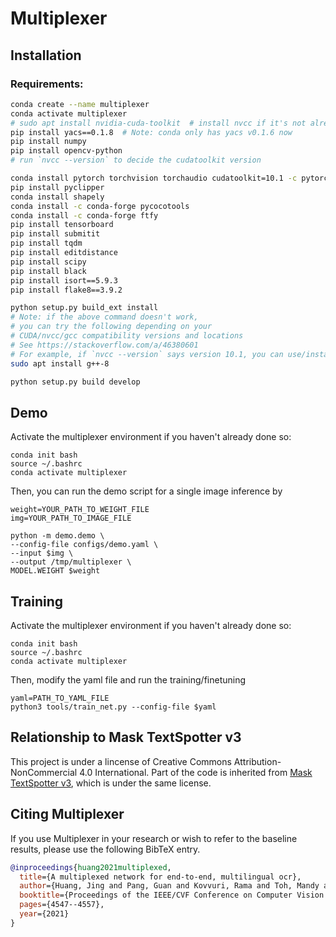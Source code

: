 # Multiplexer

## Installation

### Requirements:

```bash
conda create --name multiplexer
conda activate multiplexer
# sudo apt install nvidia-cuda-toolkit  # install nvcc if it's not already there
pip install yacs==0.1.8  # Note: conda only has yacs v0.1.6 now
pip install numpy
pip install opencv-python
# run `nvcc --version` to decide the cudatoolkit version

conda install pytorch torchvision torchaudio cudatoolkit=10.1 -c pytorch
pip install pyclipper
conda install shapely
conda install -c conda-forge pycocotools
conda install -c conda-forge ftfy
pip install tensorboard
pip install submitit
pip install tqdm
pip install editdistance
pip install scipy
pip install black
pip install isort==5.9.3
pip install flake8==3.9.2

python setup.py build_ext install
# Note: if the above command doesn't work,
# you can try the following depending on your 
# CUDA/nvcc/gcc compatibility versions and locations
# See https://stackoverflow.com/a/46380601
# For example, if `nvcc --version` says version 10.1, you can use/install g++-8 if it's not there
sudo apt install g++-8

python setup.py build develop

```

## Demo 
Activate the multiplexer environment if you haven't already done so:
```
conda init bash
source ~/.bashrc
conda activate multiplexer
```
Then, you can run the demo script for a single image inference by 
```
weight=YOUR_PATH_TO_WEIGHT_FILE
img=YOUR_PATH_TO_IMAGE_FILE

python -m demo.demo \
--config-file configs/demo.yaml \
--input $img \
--output /tmp/multiplexer \
MODEL.WEIGHT $weight
```

## Training
Activate the multiplexer environment if you haven't already done so:
```
conda init bash
source ~/.bashrc
conda activate multiplexer
```
Then, modify the yaml file and run the training/finetuning
```
yaml=PATH_TO_YAML_FILE
python3 tools/train_net.py --config-file $yaml
```

## Relationship to Mask TextSpotter v3

This project is under a lincense of Creative Commons Attribution-NonCommercial 4.0 International. Part of the code is inherited from [Mask TextSpotter v3](https://github.com/MhLiao/MaskTextSpotterV3), which is under the same license.

## Citing Multiplexer

If you use Multiplexer in your research or wish to refer to the baseline results, please use the following BibTeX entry.

```BibTeX
@inproceedings{huang2021multiplexed,
  title={A multiplexed network for end-to-end, multilingual ocr},
  author={Huang, Jing and Pang, Guan and Kovvuri, Rama and Toh, Mandy and Liang, Kevin J and Krishnan, Praveen and Yin, Xi and Hassner, Tal},
  booktitle={Proceedings of the IEEE/CVF Conference on Computer Vision and Pattern Recognition},
  pages={4547--4557},
  year={2021}
}
```